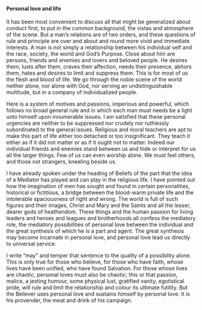 #### Personal love and life

It has been most convenient to discuss all that might be generalized
about conduct first, to put in the common background, the vistas and
atmosphere of the scene. But a man’s relations are of two orders, and
these questions of rule and principle are over and about and round more
vivid and immediate interests. A man is not simply a relationship
between his individual self and the race, society, the world and God’s
Purpose. Close about him are persons, friends and enemies and lovers and
beloved people. He desires them, lusts after them, craves their
affection, needs their presence, abhors them, hates and desires to limit
and suppress them. This is for most of us the flesh and blood of life.
We go through the noble scene of the world neither alone, nor alone with
God, nor serving an undistinguishable multitude, but in a company of
individualized people.

Here is a system of motives and passions, imperious and powerful, which
follows no broad general rule and in which each man must needs be a
light unto himself upon innumerable issues. I am satisfied that these
personal urgencies are neither to be suppressed nor crudely nor
ruthlessly subordinated to the general issues. Religious and moral
teachers are apt to make this part of life either too detached or too
insignificant. They teach it either as if it did not matter or as if it
ought not to matter. Indeed our individual friends and enemies stand
between us and hide or interpret for us all the larger things. Few of us
can even worship alone. We must feel others, and those not strangers,
kneeling beside us.

I have already spoken under the heading of Beliefs of the part that the
idea of a Mediator has played and can play in the religious life. I have
pointed out how the imagination of men has sought and found in certain
personalities, historical or fictitious, a bridge between the blood-warm
private life and the intolerable spaciousness of right and wrong. The
world is full of such figures and their images, Christ and Mary and the
Saints and all the lesser, dearer gods of heathendom. These things and
the human passion for living leaders and heroes and leagues and
brotherhoods all confess the mediatory role, the mediatory possibilities
of personal love between the individual and the great synthesis of which
he is a part and agent. The great synthesis may become incarnate in
personal love, and personal love lead us directly to universal service.

I write “may” and temper that sentence to the quality of a possibility
alone. This is only true for those who believe, for those who have
faith, whose lives have been unified, who have found Salvation. For
those whose lives are chaotic, personal loves must also be chaotic; this
or that passion, malice, a jesting humour, some physical lust, gratified
vanity, egotistical pride, will rule and limit the relationship and
colour its ultimate futility. But the Believer uses personal love and
sustains himself by personal love. It is his provender, the meat and
drink of his campaign.

